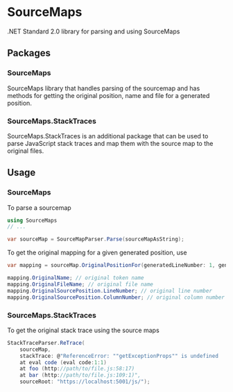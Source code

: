 # SourceMaps

.NET Standard 2.0 library for parsing and using SourceMaps

## Packages
### SourceMaps
SourceMaps library that handles parsing of the sourcemap and has methods for getting the original position,
name and file for a generated position.

### SourceMaps.StackTraces
SourceMaps.StackTraces is an additional package that can be used to parse JavaScript stack traces
and map them with the source map to the original files.

## Usage
### SourceMaps
To parse a sourcemap

```csharp
using SourceMaps
// ...

var sourceMap = SourceMapParser.Parse(sourceMapAsString);
```

To get the original mapping for a given generated position, use

```csharp
var mapping = sourceMap.OriginalPositionFor(generatedLineNumber: 1, generatedColumnNumber: 1);

mapping.OriginalName; // original token name
mapping.OriginalFileName; // original file name
mapping.OriginalSourcePosition.LineNumber; // original line number
mapping.OriginalSourcePosition.ColumnNumber; // original column number
```

### SourceMaps.StackTraces
To get the original stack trace using the source maps

```csharp
StackTraceParser.ReTrace(
    sourceMap,
    stackTrace: @"ReferenceError: ""getExceptionProps"" is undefined
    at eval code (eval code:1:1)
    at foo (http://path/to/file.js:58:17)
    at bar (http://path/to/file.js:109:1)",
    sourceRoot: "https://localhost:5001/js/");
```
